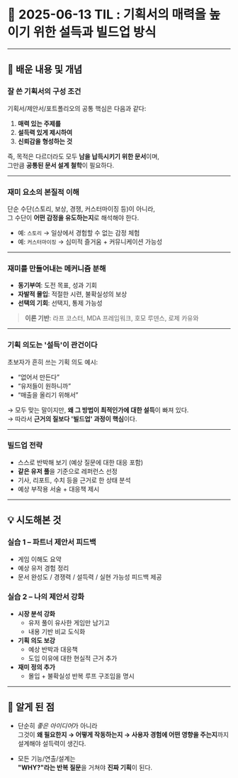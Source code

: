 # 📆 2025-06-13 TIL : 기획서의 매력을 높이기 위한 설득과 빌드업 방식

---

## 📝 배운 내용 및 개념

### 잘 쓴 기획서의 구성 조건

기획서/제안서/포트폴리오의 공통 핵심은 다음과 같다:

1. **매력 있는 주제를**
2. **설득력 있게 제시하여**
3. **신뢰감을 형성하는 것**

즉, 목적은 다르더라도 모두 **남을 납득시키기 위한 문서**이며,  
그만큼 **공통된 문서 설계 철학**이 필요하다.

---

### 재미 요소의 본질적 이해

단순 수단(스토리, 보상, 경쟁, 커스터마이징 등)이 아니라,  
그 수단이 **어떤 감정을 유도하는지**로 해석해야 한다.

- 예: `스토리` → 일상에서 경험할 수 없는 감정 체험  
- 예: `커스터마이징` → 심미적 즐거움 + 커뮤니케이션 가능성

---

### 재미를 만들어내는 메커니즘 분해

- **동기부여**: 도전 목표, 성과 기회
- **자발적 몰입**: 적절한 시련, 불확실성의 보상
- **선택의 기회**: 선택지, 통제 가능성

> **이론 기반**: 라프 코스터, MDA 프레임워크, 호모 루덴스, 로제 카유와

---

### 기획 의도는 '설득'이 관건이다

초보자가 흔히 쓰는 기획 의도 예시:
- “없어서 만든다”
- “유저들이 원하니까”
- “매출을 올리기 위해서”

→ 모두 맞는 말이지만, **왜 그 방법이 최적인가에 대한 설득**이 빠져 있다.  
→ 따라서 **근거의 질보다 '빌드업' 과정이 핵심**이다.

---

### 빌드업 전략

- 스스로 반박해 보기 (예상 질문에 대한 대응 포함)
- **같은 유저 풀**을 기준으로 레퍼런스 선정
- 기사, 리포트, 수치 등을 근거로 한 상태 분석
- 예상 부작용 서술 + 대응책 제시

---

## 💡 시도해본 것

### 실습 1 – 파트너 제안서 피드백

- 게임 이해도 요약  
- 예상 유저 경험 정리  
- 문서 완성도 / 경쟁력 / 설득력 / 실현 가능성 피드백 제공

### 실습 2 – 나의 제안서 강화

- **시장 분석 강화**  
  - 유저 풀이 유사한 게임만 남기고  
  - 내용 기반 비교 도식화  
- **기획 의도 보강**  
  - 예상 반박과 대응책  
  - 도입 이유에 대한 현실적 근거 추가  
- **재미 정의 추가**  
  - 몰입 + 불확실성 반복 루프 구조임을 명시

---

## 🧠 알게 된 점

- 단순히 *좋은 아이디어*가 아니라  
  그것이 **왜 필요한지 → 어떻게 작동하는지 → 사용자 경험에 어떤 영향을 주는지**까지 설계해야 설득력이 생긴다.

- 모든 기능/연출/설계는  
  **"WHY?"라는 반복 질문**을 거쳐야 **진짜 기획**이 된다.
